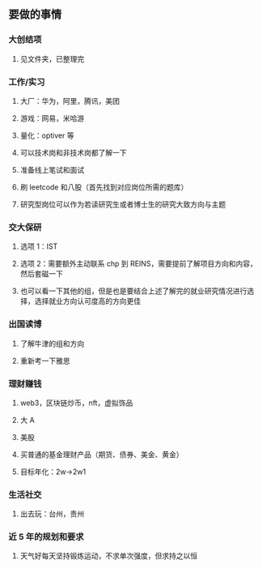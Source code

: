 ## 要做的事情

### 大创结项

1. 见文件夹，已整理完

### 工作/实习

1. 大厂：华为，阿里，腾讯，美团

2. 游戏：网易，米哈游

3. 量化：optiver 等

4. 可以技术岗和非技术岗都了解一下

5. 准备线上笔试和面试

6. 刷 leetcode 和八股（首先找到对应岗位所需的题库）

7. 研究型岗位可以作为若读研究生或者博士生的研究大致方向与主题

### 交大保研

1. 选项 1：IST

2. 选项 2：需要额外主动联系 chp 到 REINS，需要提前了解项目方向和内容，然后套磁一下

3. 也可以看一下其他的组，但是也是要结合上述了解完的就业研究情况进行选择，选择就业方向认可度高的方向更佳

### 出国读博

1. 了解牛津的组和方向

2. 重新考一下雅思

### 理财赚钱

1. web3，区块链炒币，nft，虚拟饰品

2. 大 A

3. 美股

4. 买普通的基金理财产品（期货、债券、美金、黄金）

5. 目标年化：2w->2w1

### 生活社交

1. 出去玩：台州，贵州

### 近 5 年的规划和要求

1. 天气好每天坚持锻炼运动，不求单次强度，但求持之以恒
